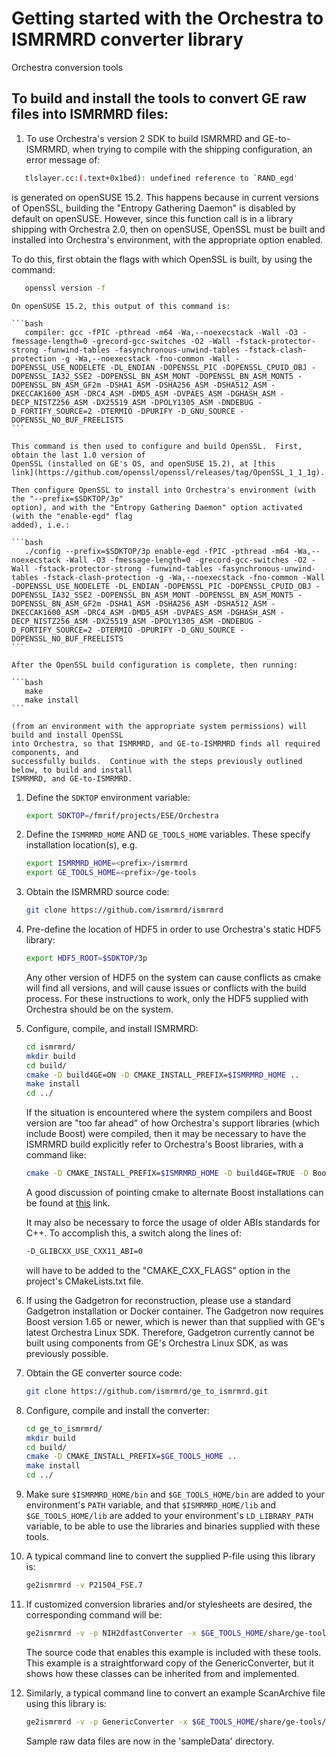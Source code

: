 # Getting started with the Orchestra to ISMRMRD converter library

Orchestra conversion tools

## To build and install the tools to convert GE raw files into ISMRMRD files:

1.  To use Orchestra's version 2 SDK to build ISMRMRD and GE-to-ISMRMRD, when trying to compile with
    the shipping configuration, an error message of:

   ```bash
      tlslayer.cc:(.text+0x1bed): undefined reference to `RAND_egd'
   ```

   is generated on openSUSE 15.2.  This happens because in current versions of OpenSSL, building the
   "Entropy Gathering Daemon" is disabled by default on openSUSE.  However, since this function call
   is in a library shipping with Orchestra 2.0, then on openSUSE, OpenSSL must be built and installed
   into Orchestra's environment, with the appropriate option enabled.

   To do this, first obtain the flags with which OpenSSL is built, by using the command:

   ```bash
      openssl version -f
   ```

    On openSUSE 15.2, this output of this command is:

    ```bash
       compiler: gcc -fPIC -pthread -m64 -Wa,--noexecstack -Wall -O3 -fmessage-length=0 -grecord-gcc-switches -O2 -Wall -fstack-protector-strong -funwind-tables -fasynchronous-unwind-tables -fstack-clash-protection -g -Wa,--noexecstack -fno-common -Wall -DOPENSSL_USE_NODELETE -DL_ENDIAN -DOPENSSL_PIC -DOPENSSL_CPUID_OBJ -DOPENSSL_IA32_SSE2 -DOPENSSL_BN_ASM_MONT -DOPENSSL_BN_ASM_MONT5 -DOPENSSL_BN_ASM_GF2m -DSHA1_ASM -DSHA256_ASM -DSHA512_ASM -DKECCAK1600_ASM -DRC4_ASM -DMD5_ASM -DVPAES_ASM -DGHASH_ASM -DECP_NISTZ256_ASM -DX25519_ASM -DPOLY1305_ASM -DNDEBUG -D_FORTIFY_SOURCE=2 -DTERMIO -DPURIFY -D_GNU_SOURCE -DOPENSSL_NO_BUF_FREELISTS
    ```

    This command is then used to configure and build OpenSSL.  First, obtain the last 1.0 version of
    OpenSSL (installed on GE's OS, and openSUSE 15.2), at [this
    link](https://github.com/openssl/openssl/releases/tag/OpenSSL_1_1_1g).

    Then configure OpenSSL to install into Orchestra's environment (with the "--prefix=$SDKTOP/3p"
    option), and with the "Entropy Gathering Daemon" option activated (with the "enable-egd" flag
    added), i.e.:

    ```bash
       ./config --prefix=$SDKTOP/3p enable-egd -fPIC -pthread -m64 -Wa,--noexecstack -Wall -O3 -fmessage-length=0 -grecord-gcc-switches -O2 -Wall -fstack-protector-strong -funwind-tables -fasynchronous-unwind-tables -fstack-clash-protection -g -Wa,--noexecstack -fno-common -Wall -DOPENSSL_USE_NODELETE -DL_ENDIAN -DOPENSSL_PIC -DOPENSSL_CPUID_OBJ -DOPENSSL_IA32_SSE2 -DOPENSSL_BN_ASM_MONT -DOPENSSL_BN_ASM_MONT5 -DOPENSSL_BN_ASM_GF2m -DSHA1_ASM -DSHA256_ASM -DSHA512_ASM -DKECCAK1600_ASM -DRC4_ASM -DMD5_ASM -DVPAES_ASM -DGHASH_ASM -DECP_NISTZ256_ASM -DX25519_ASM -DPOLY1305_ASM -DNDEBUG -D_FORTIFY_SOURCE=2 -DTERMIO -DPURIFY -D_GNU_SOURCE -DOPENSSL_NO_BUF_FREELISTS
    ```

    After the OpenSSL build configuration is complete, then running:

    ```bash
       make
       make install
    ```

    (from an environment with the appropriate system permissions) will build and install OpenSSL
    into Orchestra, so that ISMRMRD, and GE-to-ISMRMRD finds all required components, and
    successfully builds.  Continue with the steps previously outlined below, to build and install
    ISMRMRD, and GE-to-ISMRMRD.

1.  Define the `SDKTOP` environment variable:

    ```bash
    export SDKTOP=/fmrif/projects/ESE/Orchestra
    ```

1. Define the `ISMRMRD_HOME` AND `GE_TOOLS_HOME` variables. These specify installation location(s), e.g.

    ```bash
    export ISMRMRD_HOME=<prefix>/ismrmrd
    export GE_TOOLS_HOME=<prefix>/ge-tools
    ```

1.  Obtain the ISMRMRD source code:

    ```bash
    git clone https://github.com/ismrmrd/ismrmrd
    ```

1.  Pre-define the location of HDF5 in order to use Orchestra's static HDF5 library:

    ```bash
    export HDF5_ROOT=$SDKTOP/3p
    ```

    Any other version of HDF5 on the system can cause conflicts as cmake will find all versions, and
    will cause issues or conflicts with the build process.  For these instructions to work, only the
    HDF5 supplied with Orchestra should be on the system.

1. Configure, compile, and install ISMRMRD:

    ```bash
    cd ismrmrd/
    mkdir build
    cd build/
    cmake -D build4GE=ON -D CMAKE_INSTALL_PREFIX=$ISMRMRD_HOME ..
    make install
    cd ../
    ```

   If the situation is encountered where the system compilers and Boost version are "too far ahead"
   of how Orchestra's support libraries (which include Boost) were compiled, then it may be necessary
   to have the ISMRMRD build explicitly refer to Orchestra's Boost libraries, with a command like:

   ```bash
   cmake -D CMAKE_INSTALL_PREFIX=$ISMRMRD_HOME -D build4GE=TRUE -D Boost_NO_BOOST_CMAKE=TRUE -D Boost_NO_SYSTEM_PATHS=TRUE ..
   ```

   A good discussion of pointing cmake to alternate Boost installations can be found at [this](
   https://stackoverflow.com/questions/3016448/how-can-i-get-cmake-to-find-my-alternative-boost-installation)
   link.

   It may also be necessary to force the usage of older ABIs standards for C++.  To accomplish this,
   a switch along the lines of:

   ```bash
   -D_GLIBCXX_USE_CXX11_ABI=0
   ```

   will have to be added to the "CMAKE_CXX_FLAGS" option in the project's CMakeLists.txt file.

1. If using the Gadgetron for reconstruction, please use a standard Gadgetron installation or Docker
   container.  The Gadgetron now requires Boost version 1.65 or newer, which is newer than that
   supplied with GE's latest Orchestra Linux SDK.  Therefore, Gadgetron currently cannot be built
   using components from GE's Orchestra Linux SDK, as was previously possible.

1. Obtain the GE converter source code:

    ```bash
    git clone https://github.com/ismrmrd/ge_to_ismrmrd.git
    ```

1. Configure, compile and install the converter:

    ```bash
    cd ge_to_ismrmrd/
    mkdir build
    cd build/
    cmake -D CMAKE_INSTALL_PREFIX=$GE_TOOLS_HOME ..
    make install
    cd ../
    ```
1. Make sure `$ISMRMRD_HOME/bin` and `$GE_TOOLS_HOME/bin` are added to your environment's `PATH` variable,
   and that `$ISMRMRD_HOME/lib` and `$GE_TOOLS_HOME/lib` are added to your environment's `LD_LIBRARY_PATH`
   variable, to be able to use the libraries and binaries supplied with these tools.

1. A typical command line to convert the supplied P-file using this library is:

   ```bash
   ge2ismrmrd -v P21504_FSE.7
   ```

1. If customized conversion libraries and/or stylesheets are desired, the corresponding command will be:

   ```bash
   ge2ismrmrd -v -p NIH2dfastConverter -x $GE_TOOLS_HOME/share/ge-tools/config/default.xsl P21504_FSE.7
   ```

   The source code that enables this example is included with these tools. This example is a straightforward
   copy of the GenericConverter, but it shows how these classes can be inherited from and implemented.

1. Similarly, a typical command line to convert an example ScanArchive file using this library is:

   ```bash
   ge2ismrmrd -v -p GenericConverter -x $GE_TOOLS_HOME/share/ge-tools/config/default.xsl ScanArchive_FSE.h5
   ```

   Sample raw data files are now in the 'sampleData' directory.

